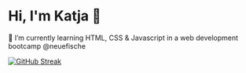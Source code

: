 # Hi, I'm Katja 👋

🌱 I’m currently learning HTML, CSS & Javascript in a web development bootcamp @neuefische

[![GitHub Streak](https://github-readme-streak-stats.herokuapp.com?user=ekat-br&theme=rose)](https://git.io/streak-stats)

